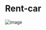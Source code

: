 # Rent-car

![image](https://github.com/Judiciousmurich/vroom-master/assets/86522089/d09120b7-612a-4325-b161-f3f39fbffbd9)

